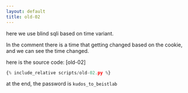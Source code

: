 ```yaml
---
layout: default
title: old-02
---
```




here we use blind sqli based on time variant.

In the comment there is a time that getting changed based on the cookie, and we can see the time changed.

here is the source code: [old-02]
```python
{% include_relative scripts/old-02.py %}
```


at the end, the password is `kudos_to_beistlab`
